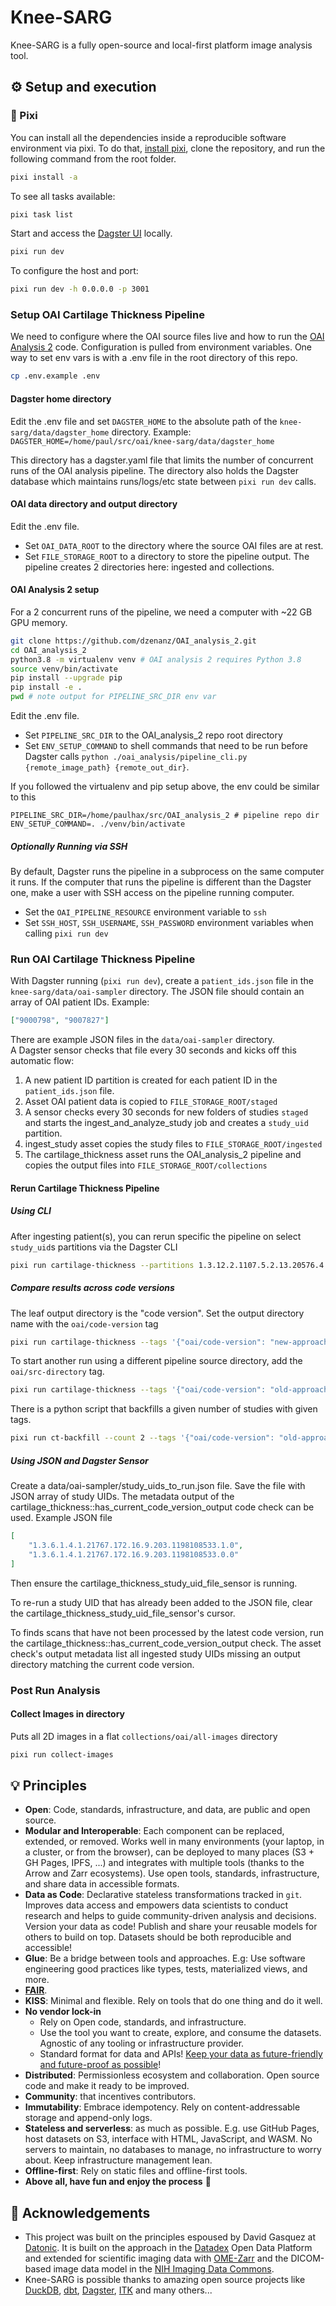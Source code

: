 # Knee-SARG

Knee-SARG is a fully open-source and local-first platform image analysis tool.

## ⚙️ Setup and execution

### 🐍 Pixi

You can install all the dependencies inside a reproducible software environment via pixi. To do that, [install pixi](https://pixi.sh), clone the repository, and run the following command from the root folder.

```bash
pixi install -a
```

To see all tasks available:

```bash
pixi task list
```

Start and access the [Dagster UI](http://127.0.0.1:3000) locally.

```bash
pixi run dev
```

To configure the host and port:

```bash
pixi run dev -h 0.0.0.0 -p 3001
```

### Setup OAI Cartilage Thickness Pipeline

We need to configure where the OAI source files live and how to run the [OAI Analysis 2](https://github.com/uncbiag/OAI_analysis_2) code. Configuration is pulled from environment variables. One way to set env vars is with a .env file in the root directory of this repo.

```bash
cp .env.example .env
```

#### Dagster home directory

Edit the .env file and set `DAGSTER_HOME` to the absolute path of the `knee-sarg/data/dagster_home` directory. Example: `DAGSTER_HOME=/home/paul/src/oai/knee-sarg/data/dagster_home`

This directory has a dagster.yaml file that limits the number of concurrent runs of the OAI analysis pipeline. The directory also holds the Dagster database which maintains runs/logs/etc state between `pixi run dev` calls.

#### OAI data directory and output directory

Edit the .env file.

-   Set `OAI_DATA_ROOT` to the directory where the source OAI files are at rest.
-   Set `FILE_STORAGE_ROOT` to a directory to store the pipeline output. The pipeline creates 2 directories here: ingested and collections.

#### OAI Analysis 2 setup

For a 2 concurrent runs of the pipeline, we need a computer with \~22 GB GPU memory.

```bash
git clone https://github.com/dzenanz/OAI_analysis_2.git
cd OAI_analysis_2
python3.8 -m virtualenv venv # OAI analysis 2 requires Python 3.8
source venv/bin/activate
pip install --upgrade pip
pip install -e .
pwd # note output for PIPELINE_SRC_DIR env var
```

Edit the .env file.

-   Set `PIPELINE_SRC_DIR` to the OAI_analysis_2 repo root directory
-   Set `ENV_SETUP_COMMAND` to shell commands that need to be run before Dagster calls `python ./oai_analysis/pipeline_cli.py {remote_image_path} {remote_out_dir}`.

If you followed the virtualenv and pip setup above, the env could be similar to this

```
PIPELINE_SRC_DIR=/home/paulhax/src/OAI_analysis_2 # pipeline repo dir
ENV_SETUP_COMMAND=. ./venv/bin/activate
```

##### Optionally Running via SSH

By default, Dagster runs the pipeline in a subprocess on the same computer it runs. If the computer that runs the pipeline is different than the Dagster one, make a user with SSH access on the pipeline running computer.

-   Set the `OAI_PIPELINE_RESOURCE` environment variable to `ssh`
-   Set `SSH_HOST`, `SSH_USERNAME`, `SSH_PASSWORD` environment variables when calling `pixi run dev`

### Run OAI Cartilage Thickness Pipeline

With Dagster running (`pixi run dev`), create a `patient_ids.json` file in the `knee-sarg/data/oai-sampler` directory. The JSON file should contain an array of OAI patient IDs. Example:

```json
["9000798", "9007827"]
```

There are example JSON files in the `data/oai-sampler` directory.  
A Dagster sensor checks that file every 30 seconds and kicks off this automatic flow:

1. A new patient ID partition is created for each patient ID in the `patient_ids.json` file.
2. Asset OAI patient data is copied to `FILE_STORAGE_ROOT/staged`
3. A sensor checks every 30 seconds for new folders of studies `staged` and starts the ingest_and_analyze_study job and creates a `study_uid` partition.
4. ingest_study asset copies the study files to `FILE_STORAGE_ROOT/ingested`
5. The cartilage_thickness asset runs the OAI_analysis_2 pipeline and copies the output files into `FILE_STORAGE_ROOT/collections`

#### Rerun Cartilage Thickness Pipeline

##### Using CLI

After ingesting patient(s), you can rerun specific the pipeline on select `study_uid`s partitions via the Dagster CLI

```bash
pixi run cartilage-thickness --partitions 1.3.12.2.1107.5.2.13.20576.4.0.8047887714483085,1.3.6.1.4.1.21767.172.16.11.7.1385496118.2.0
```

##### Compare results across code versions

The leaf output directory is the "code version". Set the output directory name with the `oai/code-version` tag

```bash
pixi run cartilage-thickness --tags '{"oai/code-version": "new-approach"}' --partitions 0.3.12.2.1107.5.2.13.20576.4.0.8047887714483085
```

To start another run using a different pipeline source directory, add the `oai/src-directory` tag.

```bash
pixi run cartilage-thickness --tags '{"oai/code-version": "old-approach", "oai/src-directory": "/home/paulhax/src/old-OAI_analysis_2"}' --partitions 1.3.12.2.1107.5.2.13.20576.4.0.8047887714483085'
```

There is a python script that backfills a given number of studies with given tags.

```bash
pixi run ct-backfill --count 2 --tags '{"oai/code-version": "old-approach", "oai/src-directory": "/home/paulhax/src/old-OAI_analysis_2"}'
```

##### Using JSON and Dagster Sensor

Create a data/oai-sampler/study_uids_to_run.json file. Save the file with JSON array of study UIDs. The metadata output of the cartilage_thickness::has_current_code_version_output code check can be used. Example JSON file

```json
[
    "1.3.6.1.4.1.21767.172.16.9.203.1198108533.1.0",
    "1.3.6.1.4.1.21767.172.16.9.203.1198108533.0.0"
]
```

Then ensure the cartilage_thickness_study_uid_file_sensor is running.

To re-run a study UID that has already been added to the JSON file, clear the cartilage_thickness_study_uid_file_sensor's cursor.

To finds scans that have not been processed by the latest code version, run the cartilage_thickness::has_current_code_version_output check.
The asset check's output metadata list all ingested study UIDs missing an output directory matching the current code version.

### Post Run Analysis

#### Collect Images in directory

Puts all 2D images in a flat `collections/oai/all-images` directory

```bash
pixi run collect-images
```

## 💡 Principles

-   **Open**: Code, standards, infrastructure, and data, are public and open source.
-   **Modular and Interoperable**: Each component can be replaced, extended, or removed. Works well in many environments (your laptop, in a cluster, or from the browser), can be deployed to many places (S3 + GH Pages, IPFS, ...) and integrates with multiple tools (thanks to the Arrow and Zarr ecosystems). Use open tools, standards, infrastructure, and share data in accessible formats.
-   **Data as Code**: Declarative stateless transformations tracked in `git`. Improves data access and empowers data scientists to conduct research and helps to guide community-driven analysis and decisions. Version your data as code! Publish and share your reusable models for others to build on top. Datasets should be both reproducible and accessible!
-   **Glue**: Be a bridge between tools and approaches. E.g: Use software engineering good practices like types, tests, materialized views, and more.
-   [**FAIR**](https://www.go-fair.org/fair-principles/).
-   **KISS**: Minimal and flexible. Rely on tools that do one thing and do it well.
-   **No vendor lock-in**
    -   Rely on Open code, standards, and infrastructure.
    -   Use the tool you want to create, explore, and consume the datasets. Agnostic of any tooling or infrastructure provider.
    -   Standard format for data and APIs! [Keep your data as future-friendly and future-proof as possible](https://indieweb.org/longevity)!
-   **Distributed**: Permissionless ecosystem and collaboration. Open source code and make it ready to be improved.
-   **Community**: that incentives contributors.
-   **Immutability**: Embrace idempotency. Rely on content-addressable storage and append-only logs.
-   **Stateless and serverless**: as much as possible. E.g. use GitHub Pages, host datasets on S3, interface with HTML, JavaScript, and WASM. No servers to maintain, no databases to manage, no infrastructure to worry about. Keep infrastructure management lean.
-   **Offline-first**: Rely on static files and offline-first tools.
-   **Above all, have fun and enjoy the process** 🎉

## 👏 Acknowledgements

-   This project was built on the principles espoused by David Gasquez at [Datonic](https://datonic.io). It is built on the approach in the [Datadex](https://datadex.datonic.io/) Open Data Platform and extended for scientific imaging data with [OME-Zarr](https://ngff.openmicroscopy.org/) and the DICOM-based image data model in the [NIH Imaging Data Commons](https://portal.imaging.datacommons.cancer.gov/).
-   Knee-SARG is possible thanks to amazing open source projects like [DuckDB](https://www.duckdb.org/), [dbt](https://getdbt.com), [Dagster](https://dagster.io/), [ITK](https://docs.itk.org) and many others...
